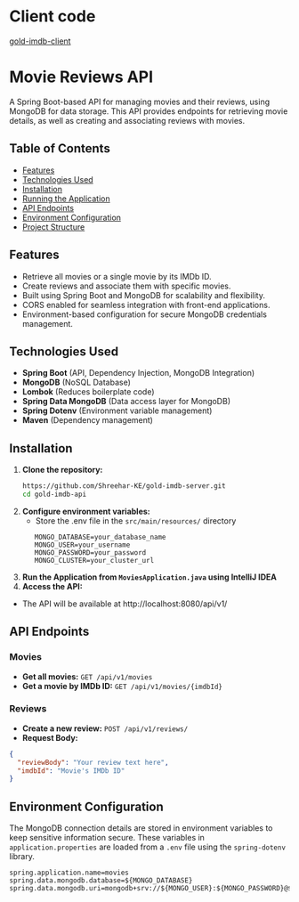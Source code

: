 # Client code
[gold-imdb-client](https://github.com/Shreehar-KE/gold-imdb-client)

# Movie Reviews API

A Spring Boot-based API for managing movies and their reviews, using MongoDB for data storage. This API provides endpoints for retrieving movie details, as well as creating and associating reviews with movies.

## Table of Contents
- [Features](#features)
- [Technologies Used](#technologies-used)
- [Installation](#installation)
- [Running the Application](#running-the-application)
- [API Endpoints](#api-endpoints)
- [Environment Configuration](#environment-configuration)
- [Project Structure](#project-structure)

## Features
- Retrieve all movies or a single movie by its IMDb ID.
- Create reviews and associate them with specific movies.
- Built using Spring Boot and MongoDB for scalability and flexibility.
- CORS enabled for seamless integration with front-end applications.
- Environment-based configuration for secure MongoDB credentials management.

## Technologies Used
- **Spring Boot** (API, Dependency Injection, MongoDB Integration)
- **MongoDB** (NoSQL Database)
- **Lombok** (Reduces boilerplate code)
- **Spring Data MongoDB** (Data access layer for MongoDB)
- **Spring Dotenv** (Environment variable management)
- **Maven** (Dependency management)

## Installation

1. **Clone the repository:**
   ```bash
   https://github.com/Shreehar-KE/gold-imdb-server.git
   cd gold-imdb-api
   ```
2. **Configure environment variables:**
   - Store the .env file in the `src/main/resources/` directory
   ```env
      MONGO_DATABASE=your_database_name
      MONGO_USER=your_username
      MONGO_PASSWORD=your_password
      MONGO_CLUSTER=your_cluster_url
      ```
3. **Run the Application from `MoviesApplication.java` using IntelliJ IDEA**
4. **Access the API:**
- The API will be available at http://localhost:8080/api/v1/

## API Endpoints
### Movies
- **Get all movies:**
`GET /api/v1/movies`
- **Get a movie by IMDb ID:**
`GET /api/v1/movies/{imdbId}`
### Reviews
- **Create a new review:**
`POST /api/v1/reviews/`
- **Request Body:**
```json
{
  "reviewBody": "Your review text here",
  "imdbId": "Movie's IMDb ID"
}
```

## Environment Configuration
The MongoDB connection details are stored in environment variables to keep sensitive information secure. These variables in `application.properties` are loaded from a `.env` file using the `spring-dotenv` library.
```properties
spring.application.name=movies
spring.data.mongodb.database=${MONGO_DATABASE}
spring.data.mongodb.uri=mongodb+srv://${MONGO_USER}:${MONGO_PASSWORD}@${MONGO_CLUSTER}
```
